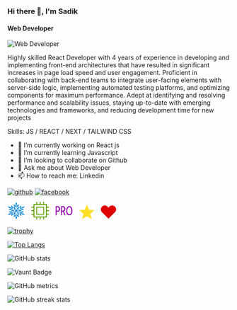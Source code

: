 ### Hi there 👋, I'm Sadik
#### Web Developer
![Web Developer](https://arturssmirnovs.github.io/github-profile-readme-generator/images/banner.png)

Highly skilled React Developer with 4 years of experience in developing and implementing front-end architectures that have resulted in significant increases in page load speed and user engagement. Proficient in collaborating with back-end teams to integrate user-facing elements with server-side logic, implementing automated testing platforms, and optimizing components for maximum performance. Adept at identifying and resolving performance and scalability issues, staying up-to-date with emerging technologies and frameworks, and reducing development time for new projects

Skills: JS / REACT / NEXT / TAILWIND CSS

- 🔭 I’m currently working on React js 
- 🌱 I’m currently learning Javascript 
- 👯 I’m looking to collaborate on Github 
- 💬 Ask me about Web Developer 
- 📫 How to reach me: Linkedin 


[<img src='https://cdn.jsdelivr.net/npm/simple-icons@3.0.1/icons/github.svg' alt='github' height='40'>](https://github.com/https://github.com/sadikjs)  [<img src='https://cdn.jsdelivr.net/npm/simple-icons@3.0.1/icons/facebook.svg' alt='facebook' height='40'>](https://www.facebook.com/https://www.facebook.com/sadikjs)  

<a href='https://archiveprogram.github.com/'><img src='https://raw.githubusercontent.com/acervenky/animated-github-badges/master/assets/acbadge.gif' width='40' height='40'></a> <a href='https://docs.github.com/en/developers'><img src='https://raw.githubusercontent.com/acervenky/animated-github-badges/master/assets/devbadge.gif' width='40' height='40'></a> <a href='https://github.com/pricing'><img src='https://raw.githubusercontent.com/acervenky/animated-github-badges/master/assets/pro.gif' width='40' height='40'></a> <a href='https://stars.github.com/'><img src='https://raw.githubusercontent.com/acervenky/animated-github-badges/master/assets/starbadge.gif' width='35' height='35'></a> <a href='https://docs.github.com/en/github/supporting-the-open-source-community-with-github-sponsors'><img src='https://raw.githubusercontent.com/acervenky/animated-github-badges/master/assets/sponsorbadge.gif' width='35' height='35'></a> 

[![trophy](https://github-profile-trophy.vercel.app/?username=https://github.com/sadikjs)](https://github.com/ryo-ma/github-profile-trophy)

[![Top Langs](https://github-readme-stats.vercel.app/api/top-langs/?username=https://github.com/sadikjs)](https://github.com/anuraghazra/github-readme-stats)

![GitHub stats](https://github-readme-stats.vercel.app/api?username=https://github.com/sadikjs&show_icons=true&count_private=true)  

![Vaunt Badge](https://api.vaunt.dev/v1/github/entities/https://github.com/sadikjs/contributions?format=svg&private=true)  

![GitHub metrics](https://metrics.lecoq.io/https://github.com/sadikjs)  

![GitHub streak stats](https://streak-stats.demolab.com/?user=https://github.com/sadikjs)  


